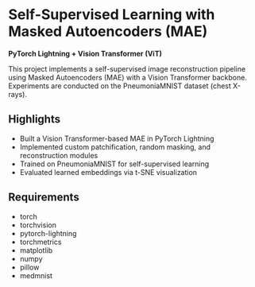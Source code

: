 # Self-Supervised Learning with Masked Autoencoders (MAE)

**PyTorch Lightning + Vision Transformer (ViT)**

This project implements a self-supervised image reconstruction pipeline using Masked Autoencoders (MAE) with a Vision Transformer backbone. Experiments are conducted on the PneumoniaMNIST dataset (chest X-rays).

## Highlights

- Built a Vision Transformer-based MAE in PyTorch Lightning
- Implemented custom patchification, random masking, and reconstruction modules
- Trained on PneumoniaMNIST for self-supervised learning
- Evaluated learned embeddings via t-SNE visualization

## Requirements
- torch
- torchvision
- pytorch-lightning
- torchmetrics
- matplotlib
- numpy
- pillow
- medmnist
